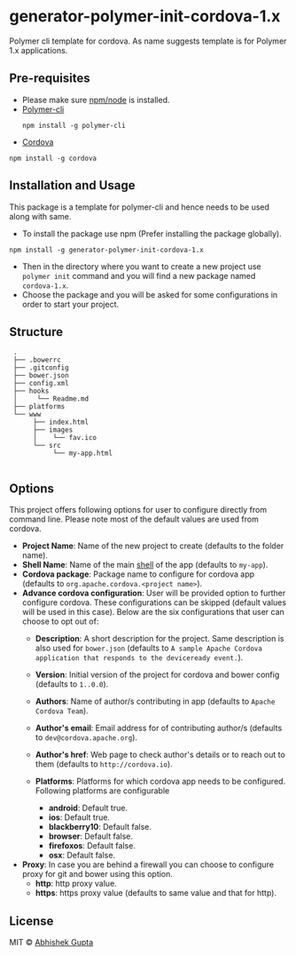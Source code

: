 # generator-polymer-init-cordova-1.x
Polymer cli template for cordova. As name suggests template is for Polymer 1.x applications.


## Pre-requisites
  - Please make sure [npm/node](https://nodejs.org/en/download/) is installed.
  - [Polymer-cli](https://github.com/Polymer/polymer-cli)
    ```
    npm install -g polymer-cli
    ```
  - [Cordova](https://cordova.apache.org/)
  ```
  npm install -g cordova
  ```

## Installation and Usage
This package is a template for polymer-cli and hence needs to be used along with same.

- To install the package use npm (Prefer installing the package globally).
```
npm install -g generator-polymer-init-cordova-1.x
```
- Then in the directory where you want to create a new project use `polymer init` command and you will find a new package named `cordova-1.x`.
- Choose the package and you will be asked for some configurations in order to start your project.

## Structure
   ```
    .
    ├── .bowerrc
    ├── .gitconfig
    ├── bower.json
    ├── config.xml
    ├── hooks
    │     └── Readme.md
    ├── platforms
    └── www
         ├── index.html
         ├── images
         │    └── fav.ico
         └── src
              └── my-app.html
         
   ```

## Options
This project offers following options for user to configure directly from command line. Please note most of the default values are used from cordova.

- __Project Name__: Name of the new project to create (defaults to the folder name).
- __Shell Name__: Name of the main [shell](https://developers.google.com/web/updates/2015/11/app-shell) of the app (defaults to `my-app`).
- __Cordova package__: Package name to configure for cordova app (defaults to `org.apache.cordova.<project name>`).
- __Advance cordova configuration__: User will be provided option to further configure cordova. These configurations can be skipped (default values will be used in this case). Below are the six configurations that user can choose to opt out of:
    
    - __Description__: A short description for the project. Same description is also used for `bower.json` (defaults to `A sample Apache Cordova application that responds to the deviceready event.`).
    - __Version__: Initial version of the project for cordova and bower config (defaults to `1..0.0`).
    - __Authors__: Name of author/s contributing in app (defaults to `Apache Cordova Team`).
    - __Author's email__: Email address for of contributing author/s (defaults to `dev@cordova.apache.org`).
    - __Author's href__: Web page to check author's details or to reach out to them (defaults to `http://cordova.io`).
    - __Platforms__: Platforms for which cordova app needs to be configured. Following platforms are configurable
    
        - __android__: Default true.
        - __ios__: Default true.
        - __blackberry10__: Default  false.
        - __browser__: Default  false.
        - __firefoxos__: Default  false.
        - __osx__: Default  false.
- __Proxy__: In case you are behind a firewall you can choose to configure proxy for git and bower using this option.
    - __http__: http proxy value.
    - __https__: https proxy value (defaults to same value and that for http).
    
## License

MIT © [Abhishek Gupta](https://github.com/a1626)
